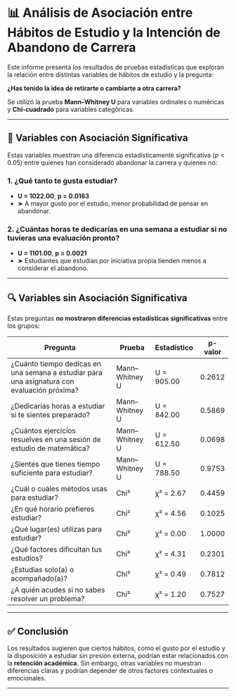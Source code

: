 # 📊 Análisis de Asociación entre Hábitos de Estudio y la Intención de Abandono de Carrera

Este informe presenta los resultados de pruebas estadísticas que exploran la relación entre distintas variables de hábitos de estudio y la pregunta:

**¿Has tenido la idea de retirarte o cambiarte a otra carrera?**

Se utilizó la prueba **Mann–Whitney U** para variables ordinales o numéricas y **Chi-cuadrado** para variables categóricas.

---

## 🧠 Variables con Asociación Significativa

Estas variables muestran una diferencia estadísticamente significativa ($p < 0.05$) entre quienes han considerado abandonar la carrera y quienes no:

### 1. ¿Qué tanto te gusta estudiar?
- **U = 1022.00**, **p = 0.0163**
- ➤ A mayor gusto por el estudio, menor probabilidad de pensar en abandonar.

### 2. ¿Cuántas horas te dedicarías en una semana a estudiar si no tuvieras una evaluación pronto?
- **U = 1101.00**, **p = 0.0021**
- ➤ Estudiantes que estudian por iniciativa propia tienden menos a considerar el abandono.

---

## 🔍 Variables sin Asociación Significativa

Estas preguntas **no mostraron diferencias estadísticas significativas** entre los grupos:

| Pregunta                                                                                     | Prueba            | Estadístico             | p-valor   |
|----------------------------------------------------------------------------------------------|-------------------|--------------------------|-----------|
| ¿Cuánto tiempo dedicas en una semana a estudiar para una asignatura con evaluación próxima?  | Mann–Whitney U    | U = 905.00               | 0.2612    |
| ¿Dedicarías horas a estudiar si te sientes preparado?                                        | Mann–Whitney U    | U = 842.00               | 0.5869    |
| ¿Cuántos ejercicios resuelves en una sesión de estudio de matemática?                        | Mann–Whitney U    | U = 612.50               | 0.0698    |
| ¿Sientes que tienes tiempo suficiente para estudiar?                                         | Mann–Whitney U    | U = 788.50               | 0.9753    |
| ¿Cuál o cuáles métodos usas para estudiar?                                                   | Chi²              | χ² = 2.67                | 0.4459    |
| ¿En qué horario prefieres estudiar?                                                          | Chi²              | χ² = 4.56                | 0.1025    |
| ¿Qué lugar(es) utilizas para estudiar?                                                       | Chi²              | χ² = 0.00                | 1.0000    |
| ¿Qué factores dificultan tus estudios?                                                       | Chi²              | χ² = 4.31                | 0.2301    |
| ¿Estudias solo(a) o acompañado(a)?                                                           | Chi²              | χ² = 0.49                | 0.7812    |
| ¿A quién acudes si no sabes resolver un problema?                                            | Chi²              | χ² = 1.20                | 0.7527    |

---

## ✅ Conclusión

Los resultados sugieren que ciertos hábitos, como el gusto por el estudio y la disposición a estudiar sin presión externa, podrían estar relacionados con la **retención académica**. Sin embargo, otras variables no muestran diferencias claras y podrían depender de otros factores contextuales o emocionales.

---